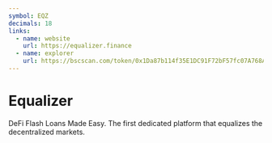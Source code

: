 ```yaml
---
symbol: EQZ
decimals: 18
links:
  - name: website
    url: https://equalizer.finance
  - name: explorer
    url: https://bscscan.com/token/0x1Da87b114f35E1DC91F72bF57fc07A768Ad40Bb0
---
```


# Equalizer

DeFi Flash Loans Made Easy. The first dedicated platform that equalizes the decentralized markets.
